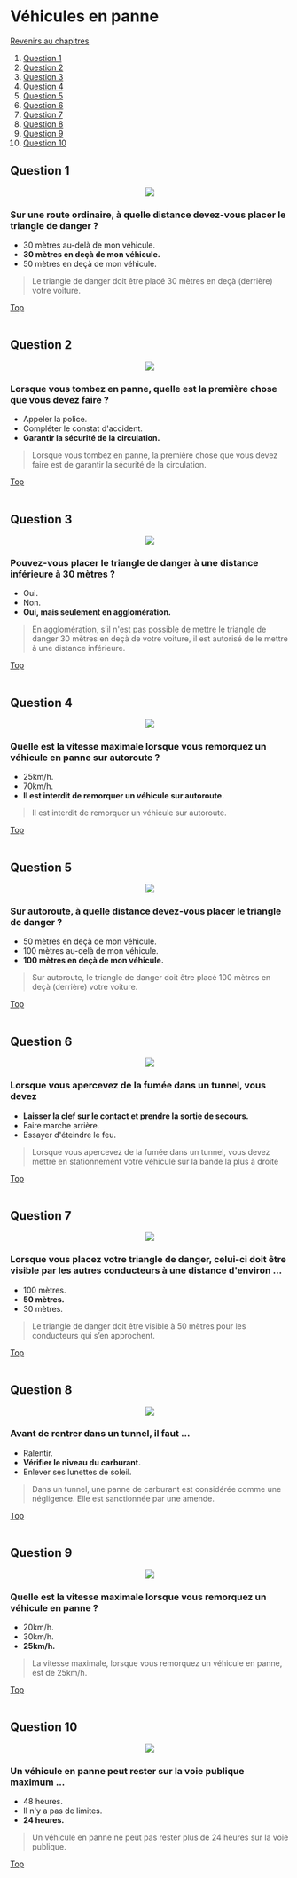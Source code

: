 # Véhicules en panne

[Revenirs au chapitres](../../README.md)

1. [Question 1](#question-1)
2. [Question 2](#question-2)
3. [Question 3](#question-3)
4. [Question 4](#question-4)
5. [Question 5](#question-5)
6. [Question 6](#question-6)
7. [Question 7](#question-7)
8. [Question 8](#question-8)
9. [Question 9](#question-9)
10. [Question 10](#question-10)

## Question 1

<center><img src="https://storage.googleapis.com/le-permis-belge-cdn/questionnaires/25c62ce6-3115-477d-a937-f69c9e6df766/79a0ae28-48c0-421e-b948-6d3b1617eaac/question.jpg" style="margin: auto auto; max-height: 400px;"></center>

### Sur une route ordinaire, à quelle distance devez-vous placer le triangle de danger ?

- 30 mètres au-delà de mon véhicule.
- **30 mètres en deçà de mon véhicule.**
- 50 mètres en deçà de mon véhicule.

> Le triangle de danger doit être placé 30 mètres en deçà (derrière) votre voiture.

[Top](02%20-%20Véhicules%20en%20panne.md)<br /><br />

## Question 2

<center><img src="https://storage.googleapis.com/le-permis-belge-cdn/questionnaires/25c62ce6-3115-477d-a937-f69c9e6df766/8f721ef5-1a37-4401-9324-eb3f258720f9/question.jpg" style="margin: auto auto; max-height: 400px;"></center>

### Lorsque vous tombez en panne, quelle est la première chose que vous devez faire ?

- Appeler la police.
- Compléter le constat d'accident.
- **Garantir la sécurité de la circulation.**

> Lorsque vous tombez en panne, la première chose que vous devez faire est de garantir la sécurité de la circulation.

[Top](02%20-%20Véhicules%20en%20panne.md)<br /><br />

## Question 3

<center><img src="https://storage.googleapis.com/le-permis-belge-cdn/questionnaires/25c62ce6-3115-477d-a937-f69c9e6df766/663ca18f-d7b1-47a2-863a-05481a521217/question.jpg" style="margin: auto auto; max-height: 400px;"></center>

### Pouvez-vous placer le triangle de danger à une distance inférieure à 30 mètres ?

- Oui.
- Non.
- **Oui, mais seulement en agglomération.**

> En agglomération, s’il n'est pas possible de mettre le triangle de danger 30 mètres en deçà de votre voiture, il est autorisé de le mettre à une distance inférieure.

[Top](02%20-%20Véhicules%20en%20panne.md)<br /><br />

## Question 4

<center><img src="https://storage.googleapis.com/le-permis-belge-cdn/questionnaires/25c62ce6-3115-477d-a937-f69c9e6df766/99996f78-6efc-45c3-84f2-c6212c1cae21/question.jpg" style="margin: auto auto; max-height: 400px;"></center>

### Quelle est la vitesse maximale lorsque vous remorquez un véhicule en panne sur autoroute ?

- 25km/h.
- 70km/h.
- **Il est interdit de remorquer un véhicule sur autoroute.**

> Il est interdit de remorquer un véhicule sur autoroute.

[Top](02%20-%20Véhicules%20en%20panne.md)<br /><br />

## Question 5

<center><img src="https://storage.googleapis.com/le-permis-belge-cdn/questionnaires/25c62ce6-3115-477d-a937-f69c9e6df766/f92046f7-9d1a-4b14-be8d-46d79a2407a4/question.jpg" style="margin: auto auto; max-height: 400px;"></center>

### Sur autoroute, à quelle distance devez-vous placer le triangle de danger ?

- 50 mètres en deçà de mon véhicule.
- 100 mètres au-delà de mon véhicule.
- **100 mètres en deçà de mon véhicule.**

> Sur autoroute, le triangle de danger doit être placé 100 mètres en deçà (derrière) votre voiture.

[Top](02%20-%20Véhicules%20en%20panne.md)<br /><br />

## Question 6

<center><img src="https://storage.googleapis.com/le-permis-belge-cdn/questionnaires/25c62ce6-3115-477d-a937-f69c9e6df766/3e5eae74-c3d8-4e32-9d18-93a538f46ab1/question.jpg" style="margin: auto auto; max-height: 400px;"></center>

### Lorsque vous apercevez de la fumée dans un tunnel, vous devez

- **Laisser la clef sur le contact et prendre la sortie de secours.**
- Faire marche arrière.
- Essayer d'éteindre le feu.

> Lorsque vous apercevez de la fumée dans un tunnel, vous devez mettre en stationnement votre véhicule sur la bande la plus à droite

[Top](02%20-%20Véhicules%20en%20panne.md)<br /><br />

## Question 7

<center><img src="https://storage.googleapis.com/le-permis-belge-cdn/questionnaires/25c62ce6-3115-477d-a937-f69c9e6df766/21d0026f-6984-4412-af78-88f909892112/question.jpg" style="margin: auto auto; max-height: 400px;"></center>

### Lorsque vous placez votre triangle de danger, celui-ci doit être visible par les autres conducteurs à une distance d'environ …

- 100 mètres.
- **50 mètres.**
- 30 mètres.

> Le triangle de danger doit être visible à 50 mètres pour les conducteurs qui s’en approchent.

[Top](02%20-%20Véhicules%20en%20panne.md)<br /><br />

## Question 8

<center><img src="https://storage.googleapis.com/le-permis-belge-cdn/questionnaires/25c62ce6-3115-477d-a937-f69c9e6df766/2575f624-7608-4ccd-aed9-42c8a1dd23b3/question.jpg" style="margin: auto auto; max-height: 400px;"></center>

### Avant de rentrer dans un tunnel, il faut …

- Ralentir.
- **Vérifier le niveau du carburant.**
- Enlever ses lunettes de soleil.

> Dans un tunnel, une panne de carburant est considérée comme une négligence. Elle est sanctionnée par une amende.

[Top](02%20-%20Véhicules%20en%20panne.md)<br /><br />

## Question 9

<center><img src="https://storage.googleapis.com/le-permis-belge-cdn/questionnaires/25c62ce6-3115-477d-a937-f69c9e6df766/a19c823c-9ed0-4284-bb89-21da4b4b3b17/question.jpg" style="margin: auto auto; max-height: 400px;"></center>

### Quelle est la vitesse maximale lorsque vous remorquez un véhicule en panne ?

- 20km/h.
- 30km/h.
- **25km/h.**

> La vitesse maximale, lorsque vous remorquez un véhicule en panne, est de 25km/h.

[Top](02%20-%20Véhicules%20en%20panne.md)<br /><br />

## Question 10

<center><img src="https://storage.googleapis.com/le-permis-belge-cdn/questionnaires/25c62ce6-3115-477d-a937-f69c9e6df766/a76afa7a-2c4c-49c4-bf3a-0acb4d6cf8cf/question.jpg" style="margin: auto auto; max-height: 400px;"></center>

### Un véhicule en panne peut rester sur la voie publique maximum …

- 48 heures.
- Il n'y a pas de limites.
- **24 heures.**

> Un véhicule en panne ne peut pas rester plus de 24 heures sur la voie publique.

[Top](02%20-%20Véhicules%20en%20panne.md)<br /><br />
